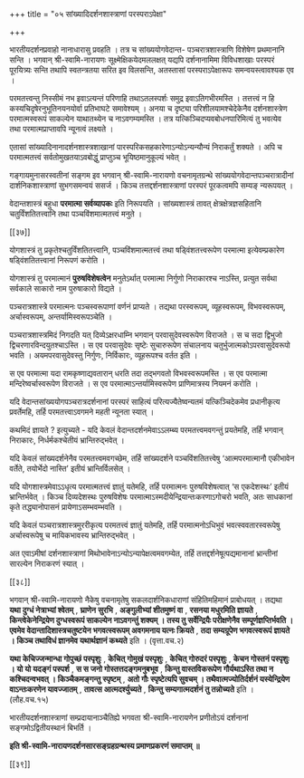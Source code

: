 +++
title = "०५ सांख्यादिदर्शनशास्त्राणां परस्पराऽपेक्षा"

+++

भारतीयदर्शनप्रवाहो नानाधारासु प्रवहति । तत्र च सांख्ययोगवेदान्त- पञ्चरात्रशास्त्राणि विशेषेण प्रथमानानि सन्ति । भगवान् श्री-स्वामि-नारायणः सूक्ष्मेक्षिकयेदमललक्षत् यद्यपि दर्शनानामिमा विविधशाखाः परस्परं पूरयित्र्यः सन्ति तथापि स्वतन्त्रतया सरित इव विलसन्ति, अतस्तासां परस्पराऽपेक्षारूपः समन्वयस्त्वावश्यक एव ।

परमतत्त्वन्तु निस्सीमं नभ इवाऽत्यन्तं परिणाहि तथाऽतलस्पर्शः समुद्र इवाऽतिगभीरमस्ति । तत्तत्त्वं न हि कस्यचिदृषेरनुभूतिनयनयोर्वा प्रतिभाघटे समावेश्यम् । अनया च दृष्ट्या परिशीलयामश्चेदेकेनैव दर्शनशास्त्रेण परमात्मस्वरूपं साकल्येन याथातथ्येन च नाऽवगम्यमस्ति । तत्र यत्किञ्चिदप्यवबोधनपारिमित्यं तु भवत्येव तथा परमात्मप्राप्तावपि न्यूनत्वं लक्ष्यते ।

एतासां सांख्यादिनानादर्शनशास्त्रशाखानां पारस्परिकसहकारेणाऽन्योऽन्यन्यौन्यं निराकर्तुं शक्यते । अपि च परमात्मतत्त्वं सर्वतोमुखतयाऽवबोद्धुं प्राप्तुञ्च भूयिष्ठमानुकूल्यं भवेत् ।

गङ्गायमुनासरस्वतीनां सङ्गम इव भगवान् श्री-स्वामि-नारायणो वचनामृतग्रन्थे सांख्ययोगवेदान्तपञ्चरात्रादीनां दार्शनिकशास्त्राणां सुभगसमन्वयं ससर्ज । किञ्च तत्तद्दर्शनशास्त्राणां परस्परं पूरकत्वमपि सम्यङ् न्यरूपयत् ।

वेदान्तशास्त्रं बहुधा **परमात्मा सर्वव्यापकः** इति निरूपयति । सांख्यशास्त्रं तावत् क्षेत्रक्षेत्रज्ञसहितानि चतुर्विंशतितत्त्वानि तथा पञ्चविंशमात्मतत्त्वं मनुते ।

[[३७]]

योगशास्त्रं तु प्रकृतेश्चतुर्विंशतितत्त्वानि, पञ्चविंशमात्मतत्त्वं तथा षड्विंशतत्त्वरूपेण परमात्मा इत्येवम्प्रकारेण षड्विंशतितत्त्वानां निरूपणं करोति ।

योगशास्त्रं तु परमात्मानं **पुरुषविशेषत्वेन** मनुतेऽर्थात् परमात्मा निर्गुणो निराकारश्च नाऽस्ति, प्रत्युत सर्वथा सर्वकाले साकारो नाम पुरुषाकारो विद्यते ।

पञ्चरात्रशास्त्रे परमात्मनः पञ्चस्वरूपाणां वर्णनं प्राप्यते । तद्यथा परस्वरूपम्, व्यूहस्वरूपम्, विभवस्वरूपम्, अर्चास्वरूपम्, अन्तर्यामिस्वरूपञ्चेति ।

पञ्चरात्रशास्त्रमिदं निगदति यत् दिव्येऽक्षरधाम्नि भगवान् परवासुदेवस्वरूपेण विराजते । स च सदा द्विभुजो द्विचरणारविन्दयुतश्चाऽस्ति । स एव परवासुदेवः सृष्टेः सुचारुरूपेण संचालनाय चतुर्भुजात्मकोऽपरवासुदेवरूपो भवति । अयमपरवासुदेवस्तु निर्गुणः, निर्विकारः, व्यूहरूपश्च वर्तत इति ।

स एव परमात्मा यदा रामकृष्णाद्यवतारान् धरति तदा तद्भगवतो विभवस्वरूपमस्ति । स एव परमात्मा मन्दिरेष्वर्चास्वरूपेण विराजते । स एव परमात्माऽन्तर्यामिस्वरूपेण प्राणिमात्रस्य नियमनं करोति ।

यदि वेदान्तसांख्ययोगपञ्चरात्रदर्शनानां परस्परं साहित्यं परित्यज्यैतेष्वन्यतमं यत्किञ्चिदेकमेव प्रधानीकृत्य प्रवर्तेमहि, तर्हि परमतत्त्वाऽवगमने महती न्यूनता स्यात् ।

कथमिदं ज्ञायते ? इत्युच्यते - यदि केवलं वेदान्तदर्शनमेवाऽऽलम्ब्य परमतत्त्वमवगन्तुं प्रयतेमहि, तर्हि भगवान् निराकारः, निर्धर्मकश्चेतीयं भ्रान्तिरुद्भवेत् ।

यदि केवलं सांख्यदर्शनेनैव परमतत्त्वमवगच्छेम, तर्हि सांख्यदर्शने पञ्चविंशतितत्त्वेषु ‘आत्मपरमात्मानौ एकीभावेन वर्तेते, तयोर्भेदो नास्ति’ इतीयं भ्रान्तिर्विलसेत् ।

यदि योगशास्त्रमेवाऽऽधृत्य परमात्मतत्त्वं ज्ञातुं यतेमहि, तर्हि परमात्मनः पुरुषविशेषत्वात् ‘स एकदेशस्थः’ इतीयं भ्रान्तिर्भवेत् । किञ्च दिव्यदेशस्थः पुरुषविशेषः परमात्माऽस्मदीयेन्द्रियान्तःकरणाऽगोचरो भवति, अतः साधकानां कृते तद्ध्यानोपासनं प्रायेणाऽसम्भवम्भवति ।

यदि केवलं पञ्चरात्रशास्त्रमुररीकृत्य परमतत्त्वं ज्ञातुं यतेमहि, तर्हि परमात्मनोऽधिभुवं भवत्स्ववतारस्वरूपेषु अर्चास्वरूपेषु च मायिकभावस्य भ्रान्तिरुद्भवेत् ।

अत एवाऽमीषां दर्शनशास्त्राणां मिथोभावेनाऽन्योऽन्यापेक्षत्वमवगम्येत, तर्हि तत्तद्दर्शनेषूत्पद्यमानानां भ्रान्तीनां सारल्येन निराकरणं स्यात् ।



[[३८]]

भगवान् श्री-स्वामि-नारायणो नैकेषु वचनामृतेषु सकलदार्शनिकधाराणां संहितिमहिमानं प्राबोधयत् । तद्यथा **यथा दुग्धं नेत्राभ्यां श्वेतम्** ,  **घ्राणेन सुरभि** ,  **अङ्गुलीभ्यां शीतमुष्णं वा** ,  **रसनया मधुरमिति ज्ञायते** ,  **किन्त्वेकेनेन्द्रियेण दुग्धस्वरूपं साकल्येन नाऽवगन्तुं शक्यम् । तस्य तु सर्वेन्द्रियैः परीक्षणेनैव सम्पूर्णज्ञप्तिर्भवति । एवमेव वेदान्तादिशास्त्रचतुष्टयेन भगवत्स्वरूपम् अवगमनाय यत्नः क्रियते** ,  **तदा सम्यग्रूपेण भगवत्स्वरूपं ज्ञायते । किञ्च तथाविधं ज्ञानमेव यथार्थज्ञानं कथ्यते** इति । (वृत्ता.वच.२)

**यथा केचिज्जन्मान्धा गोपुच्छं पस्पृशुः** ,  **केचित् गोमुखं पस्पृशुः** ,  **केचित् गोरुदरं पस्पृशुः** ,  **केचन गोस्तनं पस्पृशुः । यो यो यदङ्गं पस्पर्श** ,  **स स जनो गोस्तत्तदङ्गमनुबभूव** ,  **किन्तु वास्तविकरूपेण गौर्यथाऽस्ति तथा न कश्चिदन्वभवत् । किञ्चैकमङ्गन्तु स्पृष्टम्** ,  **अतो गौः स्पृष्टेत्यपि सुवचम् । तथैवात्मज्योतिर्दर्शनं यस्येन्द्रियेण वाऽन्तःकरणेन यावज्जातम्** ,  **तावत्स आत्मदर्श्युच्यते** ,  **किन्तु सम्यगात्मदर्शनं तु तन्नोच्यते** इति । (लौह.वच.१५)

भारतीयदर्शनशास्त्राणां सम्प्रदायानाञ्चैतिह्ये भगवता श्री-स्वामि-नारायणेन प्रणीतोऽयं दर्शनानां सङ्गमोऽद्वितीयस्थानं बिभर्ति ।

**इति श्री-स्वामि-नारायणदर्शनसारसङ्ग्रहग्रन्थस्य प्रमाणप्रकरणं समाप्तम् ॥** 

[[३९]]